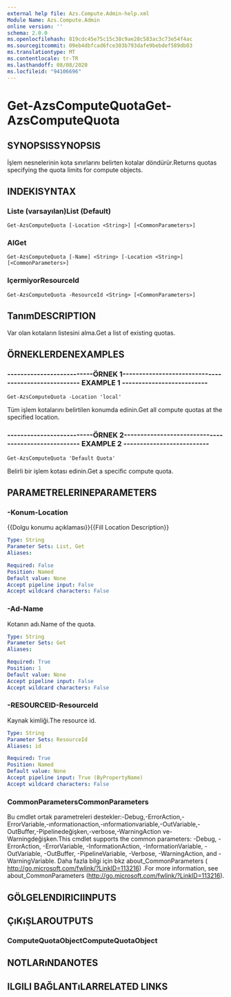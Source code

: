 ```yaml
---
external help file: Azs.Compute.Admin-help.xml
Module Name: Azs.Compute.Admin
online version: ''
schema: 2.0.0
ms.openlocfilehash: 819cdc45e75c15c38c9ae28c583ac3c73e54f4ac
ms.sourcegitcommit: 09eb4dbfcad6fce303b793dafe9bebdef589db03
ms.translationtype: MT
ms.contentlocale: tr-TR
ms.lasthandoff: 08/08/2020
ms.locfileid: "94106696"
---
```

# <span data-ttu-id="cb4de-101">Get-AzsComputeQuota</span><span class="sxs-lookup"><span data-stu-id="cb4de-101">Get-AzsComputeQuota</span></span>

## <span data-ttu-id="cb4de-102">SYNOPSIS</span><span class="sxs-lookup"><span data-stu-id="cb4de-102">SYNOPSIS</span></span>
<span data-ttu-id="cb4de-103">İşlem nesnelerinin kota sınırlarını belirten kotalar döndürür.</span><span class="sxs-lookup"><span data-stu-id="cb4de-103">Returns quotas specifying the quota limits for compute objects.</span></span>

## <span data-ttu-id="cb4de-104">INDEKI</span><span class="sxs-lookup"><span data-stu-id="cb4de-104">SYNTAX</span></span>

### <span data-ttu-id="cb4de-105">Liste (varsayılan)</span><span class="sxs-lookup"><span data-stu-id="cb4de-105">List (Default)</span></span>
```
Get-AzsComputeQuota [-Location <String>] [<CommonParameters>]
```

### <span data-ttu-id="cb4de-106">Al</span><span class="sxs-lookup"><span data-stu-id="cb4de-106">Get</span></span>
```
Get-AzsComputeQuota [-Name] <String> [-Location <String>] [<CommonParameters>]
```

### <span data-ttu-id="cb4de-107">Içermiyor</span><span class="sxs-lookup"><span data-stu-id="cb4de-107">ResourceId</span></span>
```
Get-AzsComputeQuota -ResourceId <String> [<CommonParameters>]
```

## <span data-ttu-id="cb4de-108">Tanım</span><span class="sxs-lookup"><span data-stu-id="cb4de-108">DESCRIPTION</span></span>
<span data-ttu-id="cb4de-109">Var olan kotaların listesini alma.</span><span class="sxs-lookup"><span data-stu-id="cb4de-109">Get a list of existing quotas.</span></span>

## <span data-ttu-id="cb4de-110">ÖRNEKLERDEN</span><span class="sxs-lookup"><span data-stu-id="cb4de-110">EXAMPLES</span></span>

### <span data-ttu-id="cb4de-111">--------------------------ÖRNEK 1--------------------------</span><span class="sxs-lookup"><span data-stu-id="cb4de-111">-------------------------- EXAMPLE 1 --------------------------</span></span>
```
Get-AzsComputeQuota -Location 'local'
```

<span data-ttu-id="cb4de-112">Tüm işlem kotalarını belirtilen konumda edinin.</span><span class="sxs-lookup"><span data-stu-id="cb4de-112">Get all compute quotas at the specified location.</span></span>

### <span data-ttu-id="cb4de-113">--------------------------ÖRNEK 2--------------------------</span><span class="sxs-lookup"><span data-stu-id="cb4de-113">-------------------------- EXAMPLE 2 --------------------------</span></span>
```
Get-AzsComputeQuota 'Default Quota'
```

<span data-ttu-id="cb4de-114">Belirli bir işlem kotası edinin.</span><span class="sxs-lookup"><span data-stu-id="cb4de-114">Get a specific compute quota.</span></span>

## <span data-ttu-id="cb4de-115">PARAMETRELERINE</span><span class="sxs-lookup"><span data-stu-id="cb4de-115">PARAMETERS</span></span>

### <span data-ttu-id="cb4de-116">-Konum</span><span class="sxs-lookup"><span data-stu-id="cb4de-116">-Location</span></span>
<span data-ttu-id="cb4de-117">{{Dolgu konumu açıklaması}}</span><span class="sxs-lookup"><span data-stu-id="cb4de-117">{{Fill Location Description}}</span></span>

```yaml
Type: String
Parameter Sets: List, Get
Aliases: 

Required: False
Position: Named
Default value: None
Accept pipeline input: False
Accept wildcard characters: False
```

### <span data-ttu-id="cb4de-118">-Ad</span><span class="sxs-lookup"><span data-stu-id="cb4de-118">-Name</span></span>
<span data-ttu-id="cb4de-119">Kotanın adı.</span><span class="sxs-lookup"><span data-stu-id="cb4de-119">Name of the quota.</span></span>

```yaml
Type: String
Parameter Sets: Get
Aliases: 

Required: True
Position: 1
Default value: None
Accept pipeline input: False
Accept wildcard characters: False
```

### <span data-ttu-id="cb4de-120">-RESOURCEID</span><span class="sxs-lookup"><span data-stu-id="cb4de-120">-ResourceId</span></span>
<span data-ttu-id="cb4de-121">Kaynak kimliği.</span><span class="sxs-lookup"><span data-stu-id="cb4de-121">The resource id.</span></span>

```yaml
Type: String
Parameter Sets: ResourceId
Aliases: id

Required: True
Position: Named
Default value: None
Accept pipeline input: True (ByPropertyName)
Accept wildcard characters: False
```

### <span data-ttu-id="cb4de-122">CommonParameters</span><span class="sxs-lookup"><span data-stu-id="cb4de-122">CommonParameters</span></span>
<span data-ttu-id="cb4de-123">Bu cmdlet ortak parametreleri destekler:-Debug,-ErrorAction,-ErrorVariable,-ınformationaction,-ınformationvariable,-OutVariable,-OutBuffer,-Pipelinedeğişken,-verbose,-WarningAction ve-Warningdeğişken.</span><span class="sxs-lookup"><span data-stu-id="cb4de-123">This cmdlet supports the common parameters: -Debug, -ErrorAction, -ErrorVariable, -InformationAction, -InformationVariable, -OutVariable, -OutBuffer, -PipelineVariable, -Verbose, -WarningAction, and -WarningVariable.</span></span> <span data-ttu-id="cb4de-124">Daha fazla bilgi için bkz about_CommonParameters ( http://go.microsoft.com/fwlink/?LinkID=113216) .</span><span class="sxs-lookup"><span data-stu-id="cb4de-124">For more information, see about_CommonParameters (http://go.microsoft.com/fwlink/?LinkID=113216).</span></span>

## <span data-ttu-id="cb4de-125">GÖLGELENDIRICI</span><span class="sxs-lookup"><span data-stu-id="cb4de-125">INPUTS</span></span>

## <span data-ttu-id="cb4de-126">ÇıKıŞLAR</span><span class="sxs-lookup"><span data-stu-id="cb4de-126">OUTPUTS</span></span>

### <span data-ttu-id="cb4de-127">ComputeQuotaObject</span><span class="sxs-lookup"><span data-stu-id="cb4de-127">ComputeQuotaObject</span></span>

## <span data-ttu-id="cb4de-128">NOTLARıNDA</span><span class="sxs-lookup"><span data-stu-id="cb4de-128">NOTES</span></span>

## <span data-ttu-id="cb4de-129">ILGILI BAĞLANTıLAR</span><span class="sxs-lookup"><span data-stu-id="cb4de-129">RELATED LINKS</span></span>

